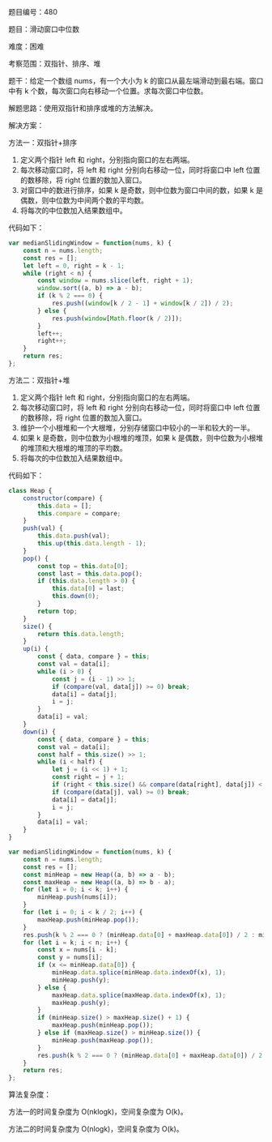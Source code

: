 题目编号：480

题目：滑动窗口中位数

难度：困难

考察范围：双指针、排序、堆

题干：给定一个数组 nums，有一个大小为 k 的窗口从最左端滑动到最右端。窗口中有 k 个数，每次窗口向右移动一个位置。求每次窗口中位数。

解题思路：使用双指针和排序或堆的方法解决。

解决方案：

方法一：双指针+排序

1. 定义两个指针 left 和 right，分别指向窗口的左右两端。
2. 每次移动窗口时，将 left 和 right 分别向右移动一位，同时将窗口中 left 位置的数移除，将 right 位置的数加入窗口。
3. 对窗口中的数进行排序，如果 k 是奇数，则中位数为窗口中间的数，如果 k 是偶数，则中位数为中间两个数的平均数。
4. 将每次的中位数加入结果数组中。

代码如下：

```javascript
var medianSlidingWindow = function(nums, k) {
    const n = nums.length;
    const res = [];
    let left = 0, right = k - 1;
    while (right < n) {
        const window = nums.slice(left, right + 1);
        window.sort((a, b) => a - b);
        if (k % 2 === 0) {
            res.push((window[k / 2 - 1] + window[k / 2]) / 2);
        } else {
            res.push(window[Math.floor(k / 2)]);
        }
        left++;
        right++;
    }
    return res;
};
```

方法二：双指针+堆

1. 定义两个指针 left 和 right，分别指向窗口的左右两端。
2. 每次移动窗口时，将 left 和 right 分别向右移动一位，同时将窗口中 left 位置的数移除，将 right 位置的数加入窗口。
3. 维护一个小根堆和一个大根堆，分别存储窗口中较小的一半和较大的一半。
4. 如果 k 是奇数，则中位数为小根堆的堆顶，如果 k 是偶数，则中位数为小根堆的堆顶和大根堆的堆顶的平均数。
5. 将每次的中位数加入结果数组中。

代码如下：

```javascript
class Heap {
    constructor(compare) {
        this.data = [];
        this.compare = compare;
    }
    push(val) {
        this.data.push(val);
        this.up(this.data.length - 1);
    }
    pop() {
        const top = this.data[0];
        const last = this.data.pop();
        if (this.data.length > 0) {
            this.data[0] = last;
            this.down(0);
        }
        return top;
    }
    size() {
        return this.data.length;
    }
    up(i) {
        const { data, compare } = this;
        const val = data[i];
        while (i > 0) {
            const j = (i - 1) >> 1;
            if (compare(val, data[j]) >= 0) break;
            data[i] = data[j];
            i = j;
        }
        data[i] = val;
    }
    down(i) {
        const { data, compare } = this;
        const val = data[i];
        const half = this.size() >> 1;
        while (i < half) {
            let j = (i << 1) + 1;
            const right = j + 1;
            if (right < this.size() && compare(data[right], data[j]) < 0) j = right;
            if (compare(data[j], val) >= 0) break;
            data[i] = data[j];
            i = j;
        }
        data[i] = val;
    }
}

var medianSlidingWindow = function(nums, k) {
    const n = nums.length;
    const res = [];
    const minHeap = new Heap((a, b) => a - b);
    const maxHeap = new Heap((a, b) => b - a);
    for (let i = 0; i < k; i++) {
        minHeap.push(nums[i]);
    }
    for (let i = 0; i < k / 2; i++) {
        maxHeap.push(minHeap.pop());
    }
    res.push(k % 2 === 0 ? (minHeap.data[0] + maxHeap.data[0]) / 2 : minHeap.data[0]);
    for (let i = k; i < n; i++) {
        const x = nums[i - k];
        const y = nums[i];
        if (x <= minHeap.data[0]) {
            minHeap.data.splice(minHeap.data.indexOf(x), 1);
            minHeap.push(y);
        } else {
            maxHeap.data.splice(maxHeap.data.indexOf(x), 1);
            maxHeap.push(y);
        }
        if (minHeap.size() > maxHeap.size() + 1) {
            maxHeap.push(minHeap.pop());
        } else if (maxHeap.size() > minHeap.size()) {
            minHeap.push(maxHeap.pop());
        }
        res.push(k % 2 === 0 ? (minHeap.data[0] + maxHeap.data[0]) / 2 : minHeap.data[0]);
    }
    return res;
};
```

算法复杂度：

方法一的时间复杂度为 O(nklogk)，空间复杂度为 O(k)。

方法二的时间复杂度为 O(nlogk)，空间复杂度为 O(k)。